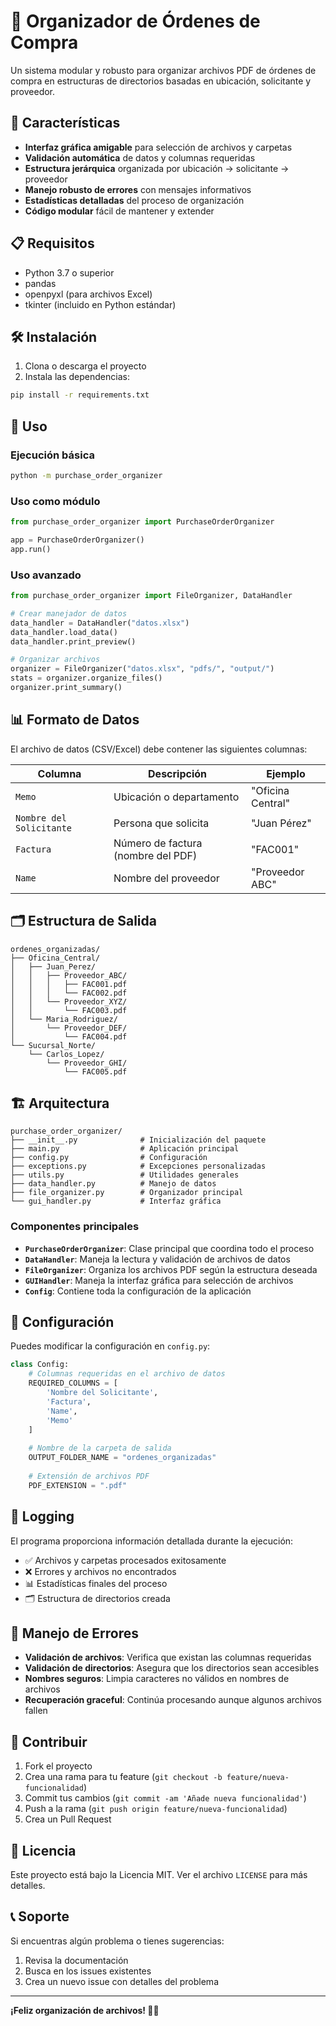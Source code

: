 # 📁 Organizador de Órdenes de Compra

Un sistema modular y robusto para organizar archivos PDF de órdenes de compra en estructuras de directorios basadas en ubicación, solicitante y proveedor.

## 🚀 Características

- **Interfaz gráfica amigable** para selección de archivos y carpetas
- **Validación automática** de datos y columnas requeridas
- **Estructura jerárquica** organizada por ubicación → solicitante → proveedor
- **Manejo robusto de errores** con mensajes informativos
- **Estadísticas detalladas** del proceso de organización
- **Código modular** fácil de mantener y extender

## 📋 Requisitos

- Python 3.7 o superior
- pandas
- openpyxl (para archivos Excel)
- tkinter (incluido en Python estándar)

## 🛠️ Instalación

1. Clona o descarga el proyecto
2. Instala las dependencias:

```bash
pip install -r requirements.txt
```

## 📖 Uso

### Ejecución básica

```bash
python -m purchase_order_organizer
```

### Uso como módulo

```python
from purchase_order_organizer import PurchaseOrderOrganizer

app = PurchaseOrderOrganizer()
app.run()
```

### Uso avanzado

```python
from purchase_order_organizer import FileOrganizer, DataHandler

# Crear manejador de datos
data_handler = DataHandler("datos.xlsx")
data_handler.load_data()
data_handler.print_preview()

# Organizar archivos
organizer = FileOrganizer("datos.xlsx", "pdfs/", "output/")
stats = organizer.organize_files()
organizer.print_summary()
```

## 📊 Formato de Datos

El archivo de datos (CSV/Excel) debe contener las siguientes columnas:

| Columna | Descripción | Ejemplo |
|---------|-------------|---------|
| `Memo` | Ubicación o departamento | "Oficina Central" |
| `Nombre del Solicitante` | Persona que solicita | "Juan Pérez" |
| `Factura` | Número de factura (nombre del PDF) | "FAC001" |
| `Name` | Nombre del proveedor | "Proveedor ABC" |

## 🗂️ Estructura de Salida

```
ordenes_organizadas/
├── Oficina_Central/
│   ├── Juan_Perez/
│   │   ├── Proveedor_ABC/
│   │   │   ├── FAC001.pdf
│   │   │   └── FAC002.pdf
│   │   └── Proveedor_XYZ/
│   │       └── FAC003.pdf
│   └── Maria_Rodriguez/
│       └── Proveedor_DEF/
│           └── FAC004.pdf
└── Sucursal_Norte/
    └── Carlos_Lopez/
        └── Proveedor_GHI/
            └── FAC005.pdf
```

## 🏗️ Arquitectura

```
purchase_order_organizer/
├── __init__.py              # Inicialización del paquete
├── main.py                  # Aplicación principal
├── config.py                # Configuración
├── exceptions.py            # Excepciones personalizadas
├── utils.py                 # Utilidades generales
├── data_handler.py          # Manejo de datos
├── file_organizer.py        # Organizador principal
└── gui_handler.py           # Interfaz gráfica
```

### Componentes principales

- **`PurchaseOrderOrganizer`**: Clase principal que coordina todo el proceso
- **`DataHandler`**: Maneja la lectura y validación de archivos de datos
- **`FileOrganizer`**: Organiza los archivos PDF según la estructura deseada
- **`GUIHandler`**: Maneja la interfaz gráfica para selección de archivos
- **`Config`**: Contiene toda la configuración de la aplicación

## 🔧 Configuración

Puedes modificar la configuración en `config.py`:

```python
class Config:
    # Columnas requeridas en el archivo de datos
    REQUIRED_COLUMNS = [
        'Nombre del Solicitante', 
        'Factura', 
        'Name', 
        'Memo'
    ]
    
    # Nombre de la carpeta de salida
    OUTPUT_FOLDER_NAME = "ordenes_organizadas"
    
    # Extensión de archivos PDF
    PDF_EXTENSION = ".pdf"
```

## 📝 Logging

El programa proporciona información detallada durante la ejecución:

- ✅ Archivos y carpetas procesados exitosamente
- ❌ Errores y archivos no encontrados
- 📊 Estadísticas finales del proceso
- 🗂️ Estructura de directorios creada

## 🚨 Manejo de Errores

- **Validación de archivos**: Verifica que existan las columnas requeridas
- **Validación de directorios**: Asegura que los directorios sean accesibles
- **Nombres seguros**: Limpia caracteres no válidos en nombres de archivos
- **Recuperación graceful**: Continúa procesando aunque algunos archivos fallen

## 🤝 Contribuir

1. Fork el proyecto
2. Crea una rama para tu feature (`git checkout -b feature/nueva-funcionalidad`)
3. Commit tus cambios (`git commit -am 'Añade nueva funcionalidad'`)
4. Push a la rama (`git push origin feature/nueva-funcionalidad`)
5. Crea un Pull Request

## 📄 Licencia

Este proyecto está bajo la Licencia MIT. Ver el archivo `LICENSE` para más detalles.

## 📞 Soporte

Si encuentras algún problema o tienes sugerencias:

1. Revisa la documentación
2. Busca en los issues existentes
3. Crea un nuevo issue con detalles del problema

---

**¡Feliz organización de archivos! 📁✨**